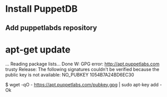 # Install PuppetDB

## Add puppetlabds repository

  # apt-get update
  ...
  Reading package lists... Done
  W: GPG error: http://apt.puppetlabs.com trusty Release: The following signatures couldn't be verified because the public key is not available: NO_PUBKEY 1054B7A24BD6EC30

  $ wget -qO - https://apt.puppetlabs.com/pubkey.gpg | sudo apt-key add -
  Ok
